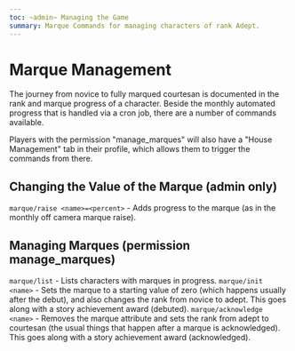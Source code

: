 ```yaml
---
toc: ~admin~ Managing the Game
summary: Marque Commands for managing characters of rank Adept.
---
```

# Marque Management
The journey from novice to fully marqued courtesan is documented in the rank and marque progress of a character. Beside the monthly automated progress that is handled via a cron job, there are a number of commands available.

Players with the permission "manage_marques" will also have a "House Management" tab in their profile, which allows them to trigger the commands from there.

## Changing the Value of the Marque (admin only)
`marque/raise <name>=<percent>` - Adds progress to the marque (as in the monthly off camera marque raise).

## Managing Marques (permission manage_marques)
`marque/list` - Lists characters with marques in progress.
`marque/init <name>` - Sets the marque to a starting value of zero (which happens usually after the debut), and also changes the rank from novice to adept. This goes along with a story achievement award (debuted).
`marque/acknowledge <name>` - Removes the marque attribute and sets the rank from adept to courtesan (the usual things that happen after a marque is acknowledged). This goes along with a story achievement award (acknowledged).
